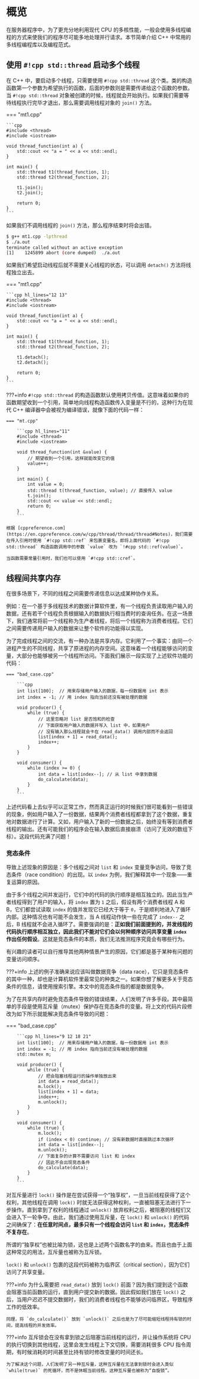 # 概览

在服务器程序中，为了更充分地利用现代 CPU 的多核性能，一般会使用多线程编程的方式来使我们的程序尽可能多地处理并行请求。本节简单介绍 C++ 中常用的多线程编程库以及编程范式。

## 使用 `#!cpp std::thread` 启动多个线程

在 C++ 中，要启动多个线程，只需要使用 `#!cpp std::thread` 这个类。类的构造函数第一个参数为希望执行的函数，后面的参数则是需要传递给这个函数的参数。当 `#!cpp std::thread` 对象被创建的时候，线程就会开始执行。如果我们需要等待线程执行完毕才退出，那么需要调用线程对象的 `join()` 方法。

=== "mt1.cpp"

    ```cpp
    #include <thread>
    #include <iostream>
    
    void thread_function(int a) {
        std::cout << "a = " << a << std::endl;
    }

    int main() {
        std::thread t1(thread_function, 1); 
        std::thread t2(thread_function, 2); 

        t1.join();
        t2.join();

        return 0;
    }
    ```

如果我们不调用线程的 `join()` 方法，那么程序结束时将会出错。

```bash
$ g++ mt1.cpp -lpthread
$ ./a.out 
terminate called without an active exception
[1]    1245899 abort (core dumped)  ./a.out
```

如果我们希望启动线程后就不需要关心线程的状态，可以调用 `detach()` 方法将线程独立出去。

=== "mt1.cpp"

    ```cpp hl_lines="12 13"
    #include <thread>
    #include <iostream>
    
    void thread_function(int a) {
        std::cout << "a = " << a << std::endl;
    }

    int main() {
        std::thread t1(thread_function, 1); 
        std::thread t2(thread_function, 2); 

        t1.detach();
        t2.detach();

        return 0;
    }
    ```

???+info
    `#!cpp std::thread` 的构造函数默认使用拷贝传值。这意味着如果你的函数期望收到一个引用，简单地向线程构造函数传入变量是不行的，这种行为在现代 C++ 编译器中会被视为编译错误，就像下面的代码一样：

    === "mt.cpp"

        ```cpp hl_lines="11"
        #include <thread>
        #include <iostream>

        void thread_function(int &value) {
            // 期望收到一个引用，这样就能改变它的值
            value++;
        }

        int main() {
            int value = 0;
            std::thread t(thread_function, value); // 直接传入 value
            t.join();
            std::cout << value << std::endl;
            return 0;
        }
        ```

    根据 [cppreference.com](https://en.cppreference.com/w/cpp/thread/thread/thread#Notes)，我们需要在传入引用时使用 `#!cpp std::ref` 来包裹变量名，即将上面代码的 `#!cpp std::thread` 构造函数调用中的参数 `value` 改为 `!#cpp std::ref(value)`。

    当函数需要常量引用时，我们也可以使用 `#!cpp std::cref`。

## 线程间共享内存

在很多场景下，不同的线程之间需要传递信息以达成某种协作关系。

例如：在一个基于多线程技术的数据计算软件里，有一个线程负责读取用户输入的数据，还有若干个线程负责根据输入的数据执行相当费时的查询任务。在这一场景下，我们通常将前一个线程称为生产者线程，将后一个线程称为消费者线程。它们之间需要传递用户输入的数据来让整个软件的功能得以实现。

为了完成线程之间的交流，有一种办法是共享内存。它利用了一个事实：由同一个进程产生的不同线程，共享了原进程的内存空间。这意味着一个线程能够访问的变量，大部分也能够被另一个线程所访问。下面我们展示一段实现了上述软件功能的代码：

    === "bad_case.cpp"

        ```cpp
        int list[100];  // 用来存储用户输入的数据，每一份数据用 int 表示
        int index = -1; // 用 index 指向当前还没有被处理的数据

        void producer() {
            while (true) {
                // 这里忽略对 list 是否饱和的检查
                // 下面获取用户输入的数据并写入 list 中，如果用户
                // 没有输入那么线程就会卡在 read_data() 调用内部而不会返回
                list[index + 1] = read_data(); 
                index++;
            }
        }

        void consumer() {
            while (index >= 0) {
                int data = list[index--]; // 从 list 中拿到数据
                do_calculate(data);
            }
        }
        ```

上述代码看上去似乎可以正常工作，然而真正运行的时候我们很可能看到一些错误的现象，例如用户输入了一份数据，结果两个消费者线程都拿到了这个数据，重复地对数据进行了计算。又如，用户输入了新的一份数据之后，始终没有等到消费者线程的输出。还有可能我们的程序会在输入数据后直接崩溃（访问了无效的数组下标）。这段代码充满了问题！

### 竞态条件

导致上述现象的原因是：多个线程之间对 `list` 和 `index` 变量竞争访问，导致了竞态条件（race condition）的出现。以 `index` 为例，我们解释其中一个现象——重复运算的原因。

由于多个线程之间并发运行，它们中的代码的执行顺序是相互独立的。因此当生产者线程得到了用户的输入，将 `index` 置为 `1` 之后，假设有两个消费者线程 A 和 B，它们都尝试读取 `index` 的值并发现它已经大于等于 `0`，于是顺利地进入了循环内部。这种情况也有可能不会发生，当 A 线程动作快一些在完成了 `index--` 之后，B 线程就不会进入循环了。需要强调的是：**正如我们前面提到的，并发线程的代码执行顺序相互独立，因此我们不能对它们会以何种顺序访问共享变量 `index` 作出任何假设**。这就是竞态条件的本质，我们无法推测程序究竟会有哪些行为。

有兴趣的读者可以自行推导其他两种情景产生的原因，它们都是基于某种有问题的变量访问顺序。

???+info
    上述的例子准确来说应该叫做数据竞争（data race），它只是竞态条件的其中一种，却也是计算机软件里最常见的种类之一。如果你想了解更多关于竞态条件的信息，请使用搜索引擎。本文中的竞态条件指的都是数据竞争。

为了在共享内存时避免竞态条件导致的错误结果，人们发明了许多手段。其中最简单的手段是使用互斥量（mutex）保护存在竞态条件的变量。将上文的代码片段修改为如下所示就能解决竞态条件导致的问题：

=== "bad_case.cpp"

        ```cpp hl_lines="9 12 18 21"
        int list[100];  // 用来存储用户输入的数据，每一份数据用 int 表示
        int index = -1; // 用 index 指向当前还没有被处理的数据
        std::mutex m;

        void producer() {
            while (true) {
                // 把会阻塞线程运行的操作单独放出来
                int data = read_data();
                m.lock();
                list[index + 1] = data; 
                index++;
                m.unlock();
            }
        }

        void consumer() {
            while (true) {
                m.lock();
                if (index < 0) continue; // 没有新数据时直接跳过本次循环
                int data = list[index--];
                m.unlock();
                // 下面复杂的计算不需要访问 list 和 index
                // 因此不会出现竞态条件
                do_calculate(data);
            }
        }
        ```

对互斥量进行 `lock()` 操作是在尝试获得一个“独享权”，一旦当前线程获得了这个权利，其他线程在调用 `lock()` 时就无法获得这种权利，一直被阻塞无法进行下一步操作。直到拿到了权利的线程通过 `unlock()` 放弃权利之后，被阻塞的线程们又会进入下一轮争夺。由此，我们通过使用互斥量，在 `lock()` 和 `unlock()` 的代码之间确保了：**在任意时间点，最多只有一个线程会访问 `list` 和 `index`，竞态条件不复存在**。

所谓的“独享权”也被比喻为锁，这也是上述两个函数名字的由来。而且也由于上面这种常见的用法，互斥量也被称为互斥锁。

`lock()` 和 `unlock()` 包裹的这段代码被称为临界区（critical section），因为它们访问了共享变量。

???+info
    为什么需要把 `read_data()` 放到 `lock()` 前面？因为我们提到这个函数会阻塞当前函数的运行，直到用户提交新的数据。因此假如我们放在 `lock()` 之后，当用户迟迟不提交数据时，我们的消费者线程也不能够访问临界区，导致程序工作的低效率。

    同理，将 `do_calculate()` 放到 `unlock()` 之后也是为了尽可能缩短线程持有锁的时间，提高线程的并发效率。

???+info
    互斥锁会在没有拿到锁之后阻塞当前线程的运行，并让操作系统将 CPU 的执行切换到其他线程，这里会发生线程上下文切换，需要消耗很多 CPU 指令周期，有时候消耗的时间甚至比持有锁时修改变量的时间还长。
    
    为了解决这个问题，人们发明了另一种互斥量，这种互斥量在无法拿到锁时会进入类似 `while(true)` 的死循环，而不是休眠当前线程。这种互斥量也被称为“自旋锁”。
